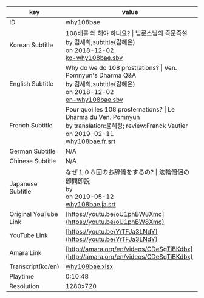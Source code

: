 |  key  |  value  |
|-------|---------|
| ID            | why108bae |
| Korean Subtitle | 108배를 왜 해야 하나요? \| 법륜스님의 즉문즉설<br>by 김세희,subtitle(김혜은)<br>on 2018-12-02<br>[ko-why108bae.sbv](https://github.com/jungtosociety/dharma-qna/raw/master/sub/why108bae/ko-why108bae.sbv)<br>|
| English Subtitle | Why do we do 108 prostrations? \| Ven. Pomnyun's Dharma Q&A<br>by 김세희,subtitle(김혜은)<br>on 2018-12-02<br>[en-why108bae.sbv](https://github.com/jungtosociety/dharma-qna/raw/master/sub/why108bae/en-why108bae.sbv)<br>|
| French Subtitle | Pour quoi les 108 prosternations? \| Le Dharma du Ven. Pomnyun<br>by translation:윤혜정; review:Franck Vautier<br>on 2019-02-11<br>[why108bae.fr.srt](https://github.com/jungtosociety/dharma-qna/raw/master/sub/why108bae/why108bae.fr.srt)<br>|
| German Subtitle | N/A |
| Chinese Subtitle | N/A |
| Japanese Subtitle | なぜ１０８回のお辞儀をするの? \| 法輪僧侶の卽問卽說<br>by <br>on 2019-05-12<br>[why108bae.ja.srt](https://github.com/jungtosociety/dharma-qna/raw/master/sub/why108bae/why108bae.ja.srt)<br>|
| Original YouTube Link  | [https://youtu.be/oU1phBW8Xmc](https://youtu.be/oU1phBW8Xmc) |
| YouTube Link  | [https://youtu.be/YrTFJa3LNdY](https://youtu.be/YrTFJa3LNdY) |
| Amara Link    | [http://amara.org/en/videos/CDeSgTiBKdbx](http://amara.org/en/videos/CDeSgTiBKdbx) |
| Transcript(ko/en) | [why108bae.xlsx](https://github.com/jungtosociety/dharma-qna/raw/master/sub/why108bae/why108bae.xlsx) |
| Playtime | 0:10:48 |
| Resolution | 1280x720|
